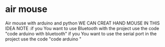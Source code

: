 # air mouse
Air mouse with arduino and python
WE CAN CREAT HAND MOUSE IN THIS IDEA
NOTE :if you You want to use Bluetooth with the project use the code "code arduino with bluetooth"
      if you You want to use the serial port in the project use the code "code arduino "
